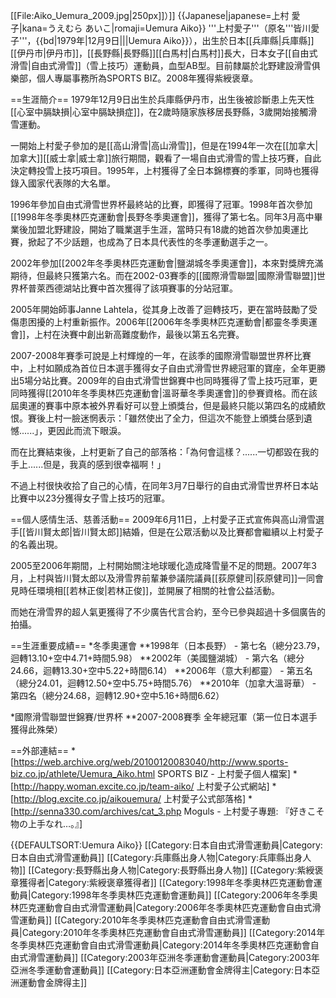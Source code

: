 [[File:Aiko_Uemura_2009.jpg|250px]]）]]
{{Japanese|japanese=上村 愛子|kana=うえむら あいこ|romaji=Uemura Aiko}}
'''上村愛子'''（原名'''皆川愛子'''，{{bd|1979年|12月9日|||Uemura Aiko}}），出生於日本[[兵庫縣|兵庫縣]][[伊丹市|伊丹市]]，[[長野縣|長野縣]][[白馬村|白馬村]]長大，日本女子[[自由式滑雪|自由式滑雪]]（雪上技巧）運動員，血型AB型。目前隸屬於北野建設滑雪俱樂部，個人專屬事務所為SPORTS BIZ。2008年獲得紫綬褒章。

==生涯簡介==
1979年12月9日出生於兵庫縣伊丹市，出生後被診斷患上先天性[[心室中膈缺損|心室中膈缺損症]]，在2歲時隨家族移居長野縣，3歲開始接觸滑雪運動。

一開始上村愛子參加的是[[高山滑雪|高山滑雪]]，但是在1994年一次在[[加拿大|加拿大]][[威士拿|威士拿]]旅行期間，觀看了一場自由式滑雪的雪上技巧賽，自此決定轉投雪上技巧項目。1995年，上村獲得了全日本錦標賽的季軍，同時也獲得錄入國家代表隊的大名單。

1996年參加自由式滑雪世界杯最終站的比賽，即獲得了冠軍。1998年首次參加[[1998年冬季奧林匹克運動會|長野冬季奧運會]]，獲得了第七名。同年3月高中畢業後加盟北野建設，開始了職業選手生涯，當時只有18歲的她首次參加奧運比賽，掀起了不少話題，也成為了日本具代表性的冬季運動選手之一。

2002年參加[[2002年冬季奧林匹克運動會|鹽湖城冬季奧運會]]，本來對獎牌充滿期待，但最終只獲第六名。而在2002-03賽季的[[國際滑雪聯盟|國際滑雪聯盟]]世界杯普萊西德湖站比賽中首次獲得了該項賽事的分站冠軍。

2005年開始師事Janne Lahtela，從其身上改善了迴轉技巧，更在當時鼓勵了受傷患困擾的上村重新振作。2006年[[2006年冬季奧林匹克運動會|都靈冬季奧運會]]，上村在決賽中創出新高難度動作，最後以第五名完賽。

2007-2008年賽季可說是上村輝煌的一年，在該季的國際滑雪聯盟世界杯比賽中，上村如願成為首位日本選手獲得女子自由式滑雪世界總冠軍的寶座，全年更勝出5場分站比賽。2009年的自由式滑雪世錦賽中也同時獲得了雪上技巧冠軍，更同時獲得[[2010年冬季奧林匹克運動會|溫哥華冬季奧運會]]的參賽資格。而在該屆奧運的賽事中原本被外界看好可以登上頒獎台，但是最終只能以第四名的成績飲恨。賽後上村一臉迷惘表示：「雖然使出了全力，但這次不能登上頒獎台感到遺憾......」，更因此而流下眼淚。

而在比賽結束後，上村更新了自己的部落格：「為何會這樣？......一切都毀在我的手上......但是，我真的感到很幸福啊！」

不過上村很快收拾了自己的心情，在同年3月7日舉行的自由式滑雪世界杯日本站比賽中以23分獲得女子雪上技巧的冠軍。

==個人感情生活、慈善活動==
2009年6月11日，上村愛子正式宣佈與高山滑雪選手[[皆川賢太郎|皆川賢太郎]]結婚，但是在公眾活動以及比賽都會繼續以上村愛子的名義出現。

2005至2006年期間，上村開始關注地球暖化造成降雪量不足的問題。2007年3月，上村與皆川賢太郎以及滑雪界前輩兼參議院議員[[荻原健司|荻原健司]]一同會見時任環境相[[若林正俊|若林正俊]]，並開展了相關的社會公益活動。

而她在滑雪界的超人氣更獲得了不少廣告代言合約，至今已參與超過十多個廣告的拍攝。

==生涯重要成績==
*冬季奧運會
**1998年（日本長野） - 第七名（總分23.79，迴轉13.10+空中4.71+時間5.98）
**2002年（美國鹽湖城） - 第六名（總分24.66，迴轉13.30+空中5.22+時間6.14）
**2006年（意大利都靈） - 第五名（總分24.01，迴轉12.50+空中5.75+時間5.76）
**2010年（加拿大溫哥華） - 第四名（總分24.68，迴轉12.90+空中5.16+時間6.62）

*國際滑雪聯盟世錦賽/世界杯
**2007-2008賽季 全年總冠軍（第一位日本選手獲得此殊榮）

==外部連結==
*[https://web.archive.org/web/20100120083040/http://www.sports-biz.co.jp/athlete/Uemura_Aiko.html SPORTS BIZ - 上村愛子個人檔案]
*[http://happy.woman.excite.co.jp/team-aiko/ 上村愛子公式網站]
*[http://blog.excite.co.jp/aikouemura/ 上村愛子公式部落格]
*[http://senna330.com/archives/cat_3.php Moguls - 上村愛子專題: 『好きこそ物の上手なれ…。』]

{{DEFAULTSORT:Uemura Aiko}}
[[Category:日本自由式滑雪運動員|Category:日本自由式滑雪運動員]]
[[Category:兵庫縣出身人物|Category:兵庫縣出身人物]]
[[Category:長野縣出身人物|Category:長野縣出身人物]]
[[Category:紫綬褒章獲得者|Category:紫綬褒章獲得者]]
[[Category:1998年冬季奧林匹克運動會運動員|Category:1998年冬季奧林匹克運動會運動員]]
[[Category:2006年冬季奧林匹克運動會自由式滑雪運動員|Category:2006年冬季奧林匹克運動會自由式滑雪運動員]]
[[Category:2010年冬季奧林匹克運動會自由式滑雪運動員|Category:2010年冬季奧林匹克運動會自由式滑雪運動員]]
[[Category:2014年冬季奧林匹克運動會自由式滑雪運動員|Category:2014年冬季奧林匹克運動會自由式滑雪運動員]]
[[Category:2003年亞洲冬季運動會運動員|Category:2003年亞洲冬季運動會運動員]]
[[Category:日本亞洲運動會金牌得主|Category:日本亞洲運動會金牌得主]]